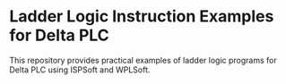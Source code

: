 # Ladder Logic Instruction Examples for Delta PLC  

This repository provides practical examples of ladder logic programs for Delta PLC using ISPSoft and WPLSoft.
